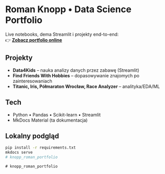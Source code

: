 # Roman Knopp • Data Science Portfolio

Live notebooks, dema Streamlit i projekty end-to-end:  
👉 **[Zobacz portfolio online](https://romi-2023.github.io/knopp_roman_portfolio/)**



## Projekty
- **Data4Kids** – nauka analizy danych przez zabawę (Streamlit)
- **Find Friends With Hobbies** – dopasowywanie znajomych po zainteresowaniach
- **Titanic, Iris, Półmaraton Wrocław, Race Analyzer** – analityka/EDA/ML

## Tech
- Python • Pandas • Scikit-learn • Streamlit
- MkDocs Material (ta dokumentacja)

## Lokalny podgląd
```bash
pip install -r requirements.txt
mkdocs serve
#   k n o p p _ r o m a n _ p o r t f o l i o 
 
 #   k n o p p _ r o m a n _ p o r t f o l i o 
 
 